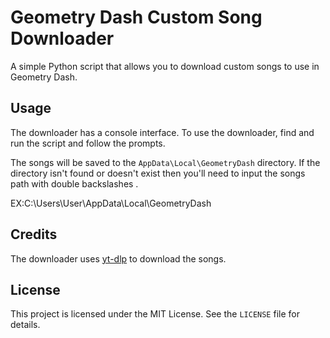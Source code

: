# Geometry Dash Custom Song Downloader

A simple Python script that allows you to download custom songs to use in Geometry Dash.

## Usage

The downloader has a console interface. To use the downloader, find and run the script and follow the prompts.

The songs will be saved to the `AppData\Local\GeometryDash` directory. If the directory isn't found or doesn't exist then you'll need to input the songs path with double backslashes \.

EX:C:\\Users\\User\\AppData\\Local\\GeometryDash

## Credits

The downloader uses [yt-dlp](https://github.com/yt-dlp/yt-dlp) to download the songs.

## License

This project is licensed under the MIT License. See the `LICENSE` file for details.
